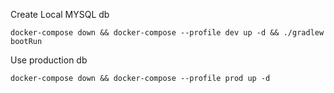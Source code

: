 Create Local MYSQL db 

`docker-compose down && docker-compose --profile dev up -d && ./gradlew bootRun`

Use production db 

`docker-compose down && docker-compose --profile prod up -d`